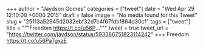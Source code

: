 
+++
author = "Jaydson Gomes"
categories = ["tweet"]
date = "Wed Apr 29 12:10:00 +0000 2015"
draft = false
image = "No media found for this Tweet"
slug = "25113a52945d2032ebf32d7c4f67fdbf864d30cf"
tags = ["tweet"]
title = """Freedom https://t.co/u56P..."""
tweet = true
tweet_url = "https://twitter.com/jaydson/status/593386751823114242"
+++
Freedom https://t.co/u56PaTgxzE

